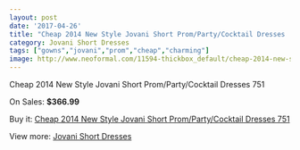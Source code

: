 ```yaml
---
layout: post
date: '2017-04-26'
title: "Cheap 2014 New Style Jovani Short Prom/Party/Cocktail Dresses  751"
category: Jovani Short Dresses
tags: ["gowns","jovani","prom","cheap","charming"]
image: http://www.neoformal.com/11594-thickbox_default/cheap-2014-new-style-jovani-short-prom-party-cocktail-dresses-751.jpg
---
```

Cheap 2014 New Style Jovani Short Prom/Party/Cocktail Dresses  751

On Sales: **$366.99**
<a href="https://www.neoformal.com/en/jovani-short-dresses-2014/4151-cheap-2014-new-style-jovani-short-prom-party-cocktail-dresses-751.html"><amp-img layout="responsive" width="600" height="600" src="//www.neoformal.com/11594-thickbox_default/cheap-2014-new-style-jovani-short-prom-party-cocktail-dresses-751.jpg" alt="Cheap 2014 New Style Jovani Short Prom/Party/Cocktail Dresses  751 0" /></a>
<a href="https://www.neoformal.com/en/jovani-short-dresses-2014/4151-cheap-2014-new-style-jovani-short-prom-party-cocktail-dresses-751.html"><amp-img layout="responsive" width="600" height="600" src="//www.neoformal.com/11595-thickbox_default/cheap-2014-new-style-jovani-short-prom-party-cocktail-dresses-751.jpg" alt="Cheap 2014 New Style Jovani Short Prom/Party/Cocktail Dresses  751 1" /></a>

Buy it: [Cheap 2014 New Style Jovani Short Prom/Party/Cocktail Dresses  751](https://www.neoformal.com/en/jovani-short-dresses-2014/4151-cheap-2014-new-style-jovani-short-prom-party-cocktail-dresses-751.html "Cheap 2014 New Style Jovani Short Prom/Party/Cocktail Dresses  751")

View more: [Jovani Short Dresses](https://www.neoformal.com/en/54-jovani-short-dresses-2014 "Jovani Short Dresses")